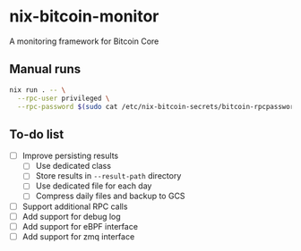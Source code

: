 # nix-bitcoin-monitor
A monitoring framework for Bitcoin Core

## Manual runs

```bash
nix run . -- \
  --rpc-user privileged \
  --rpc-password $(sudo cat /etc/nix-bitcoin-secrets/bitcoin-rpcpassword-privileged)
```

## To-do list

- [ ] Improve persisting results
  - [ ] Use dedicated class
  - [ ] Store results in `--result-path` directory
  - [ ] Use dedicated file for each day
  - [ ] Compress daily files and backup to GCS
- [ ] Support additional RPC calls
- [ ] Add support for debug log
- [ ] Add support for eBPF interface
- [ ] Add support for zmq interface
